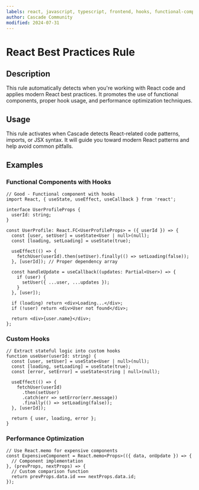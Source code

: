 ```yaml
---
labels: react, javascript, typescript, frontend, hooks, functional-components, performance, jsx, model-decision, intermediate
author: Cascade Community
modified: 2024-07-31
---
```


# React Best Practices Rule

## Description

This rule automatically detects when you're working with React code and applies modern React best practices. It promotes the use of functional components, proper hook usage, and performance optimization techniques.

## Usage

This rule activates when Cascade detects React-related code patterns, imports, or JSX syntax. It will guide you toward modern React patterns and help avoid common pitfalls.

## Examples

### Functional Components with Hooks
```tsx
// Good - Functional component with hooks
import React, { useState, useEffect, useCallback } from 'react';

interface UserProfileProps {
  userId: string;
}

const UserProfile: React.FC<UserProfileProps> = ({ userId }) => {
  const [user, setUser] = useState<User | null>(null);
  const [loading, setLoading] = useState(true);

  useEffect(() => {
    fetchUser(userId).then(setUser).finally(() => setLoading(false));
  }, [userId]); // Proper dependency array

  const handleUpdate = useCallback((updates: Partial<User>) => {
    if (user) {
      setUser({ ...user, ...updates });
    }
  }, [user]);

  if (loading) return <div>Loading...</div>;
  if (!user) return <div>User not found</div>;

  return <div>{user.name}</div>;
};
```

### Custom Hooks
```tsx
// Extract stateful logic into custom hooks
function useUser(userId: string) {
  const [user, setUser] = useState<User | null>(null);
  const [loading, setLoading] = useState(true);
  const [error, setError] = useState<string | null>(null);

  useEffect(() => {
    fetchUser(userId)
      .then(setUser)
      .catch(err => setError(err.message))
      .finally(() => setLoading(false));
  }, [userId]);

  return { user, loading, error };
}
```

### Performance Optimization
```tsx
// Use React.memo for expensive components
const ExpensiveComponent = React.memo<Props>(({ data, onUpdate }) => {
  // Component implementation
}, (prevProps, nextProps) => {
  // Custom comparison function
  return prevProps.data.id === nextProps.data.id;
});
```
